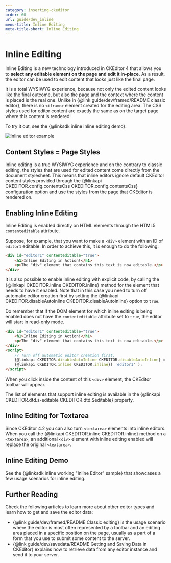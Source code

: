 ```yaml
---
category: inserting-ckeditor
order: 60
url: guide/dev_inline
menu-title: Inline Editing
meta-title-short: Inline Editing
---
```

<!--
Copyright (c) 2003-2018, CKSource - Frederico Knabben. All rights reserved.
For licensing, see LICENSE.md.
-->

# Inline Editing

Inline Editing is a new technology introduced in CKEditor 4 that allows you to **select any editable element on the page and edit it in-place**. As a result, the editor can be used to edit content that looks just like the final page.

It is a total WYSIWYG experience, because not only the edited content looks like the final outcome, but also the page and the context where the content is placed is the real one. Unlike in {@link guide/dev/framed/README classic editor}, there is no `<iframe>` element created for the editing area. The CSS styles used for editor content are exactly the same as on the target page where this content is rendered!

To try it out, see the {@linksdk inline inline editing demo}.

<img src="%BASE_PATH%/assets/img/inline_example.png" alt="Inline editor example">

## Content Styles = Page Styles

Inline editing is a true WYSIWYG experience and on the contrary to classic editing, the styles that are used for edited content come directly from the document stylesheet. This means that inline editors ignore default CKEditor content styles provided through the {@linkapi CKEDITOR.config.contentsCss CKEDITOR.config.contentsCss} configuration option and use the styles from the page that CKEditor is rendered on.

## Enabling Inline Editing

Inline Editing is enabled directly on HTML elements through the HTML5 `contenteditable` attribute.

Suppose, for example, that you want to make a `<div>` element with an ID of `editor1` editable. In order to achieve this, it is enough to do the following:

``` html
<div id="editor1" contenteditable="true">
    <h1>Inline Editing in Action!</h1>
    <p>The "div" element that contains this text is now editable.</p>
</div>
```

It is also possible to enable inline editing with explicit code, by calling the {@linkapi CKEDITOR.inline CKEDITOR.inline} method for the element that needs to have it enabled. Note that in this case you need to turn off automatic editor creation first by setting the {@linkapi CKEDITOR.disableAutoInline CKEDITOR.disableAutoInline} option to `true`.

Do remember that if the DOM element for which inline editing is being enabled does not have the `contenteditable` attribute set to `true`, the editor will start in read-only mode.

``` html
<div id="editor1" contenteditable="true">
    <h1>Inline Editing in Action!</h1>
    <p>The "div" element that contains this text is now editable.</p>
</div>
<script>
    // Turn off automatic editor creation first.
    {@linkapi CKEDITOR.disableAutoInline CKEDITOR.disableAutoInline} = true;
    {@linkapi CKEDITOR.inline CKEDITOR.inline}( 'editor1' );
</script>
```

When you click inside the content of this `<div>` element, the CKEditor toolbar will appear.

<info-box hint=""> The list of elements that support inline editing is available in the {@linkapi CKEDITOR.dtd.s-editable CKEDITOR.dtd.$editable} property.
</info-box>

## Inline Editing for Textarea

Since CKEditor 4.2 you can also turn `<textarea>` elements into inline editors. When you call the {@linkapi CKEDITOR.inline CKEDITOR.inline} method on a `<textarea>`, an additional `<div>` element with inline editing enabled will replace the original `<textarea>`.

## Inline Editing Demo

See the {@linksdk inline working "Inline Editor" sample} that showcases a few usage scenarios for inline editing.

## Further Reading

Check the following articles to learn more about other editor types and learn how to get and save the editor data:

* {@link guide/dev/framed/README Classic editing} is the usage scenario where the editor is most often represented by a toolbar and an editing area placed in a specific position on the page, usually as a part of a form that you use to submit some content to the server.
* {@link guide/dev/savedata/README Getting and Saving Data in CKEditor} explains how to retrieve data from any editor instance and send it to your server.
